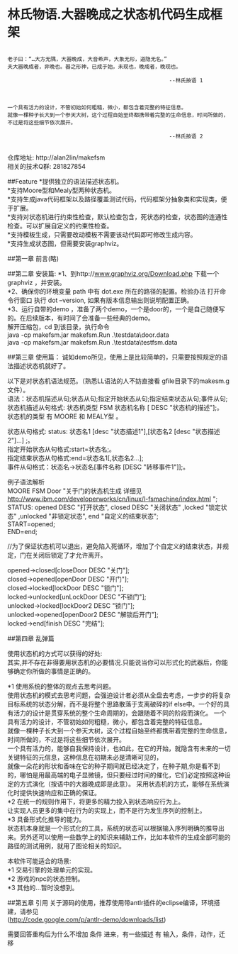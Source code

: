 # 林氏物语.大器晚成之状态机代码生成框架

<pre>
<code>
老子曰：“…大方无隅，大器晚成，大音希声，大象无形，道隐无名。”
夫大器晚成者，非晚也。器之形神，已成于始，未现也，晚成者，晚现也。

                                                   --林氏按语 1
</code>
</pre>
<pre>
<code>
一个具有活力的设计，不管初始如何粗糙，微小，都包含着完整的特征信息。
就像一棵种子长大到一个参天大树，这个过程自始至终都携带着完整的生命信息，时间所做的，不过是将这些细节依次展开。    

                                                   --林氏按语 2
</code>
</pre>

仓库地址:  http://alan2lin/makefsm  
相关的技术Q群: 281827854

##Feature
*提供独立的语法描述状态机。<br/>
*支持Moore型和Mealy型两种状态机。<br/>
*支持生成java代码框架以及路径覆盖测试代码，代码框架分抽象类和实现类，便于扩展。<br/>
*支持对状态机进行约束性检查，默认检查包含，死状态的检查，状态图的连通性检查。可以扩展自定义的约束性检查。<br/>
*支持模板生成，只需要改动模板不需要该动代码即可修改生成内容。<br/>
*支持生成状态图，但需要安装graphviz。<br/>


##第一章  前言(略)

##第二章 	安装篇:
*1、到http://www.graphviz.org/Download.php    下载一个graphviz ，并安装。<br/>
*2、确保你的环境变量 path 中有 dot.exe 所在的路径的配置。检验办法 打开命令行窗口 执行 dot –version, 如果有版本信息输出则说明配置正确。<br/>
*3、运行自带的demo ，准备了两个demo，一个是door的，一个是自己随便写的。在后续版本，有时间了会准备一些经典的demo。<br/>
解开压缩包，cd 到该目录，执行命令 <br/>
java -cp makefsm.jar makefsm.Run .\testdata\door.data <br/>
java -cp makefsm.jar makefsm.Run .\testdata\testfsm.data <br/>


##第三章 	使用篇：
诚如demo所见，使用上是比较简单的，只需要按照规定的语法描述状态机就好了。<br/>

以下是对状态机语法规范。（熟悉LL语法的人不妨直接看 gfile目录下的makesm.g文件）。<br/>
语法：状态机描述从句;状态从句;指定开始状态从句;指定结束状态从句;事件从句;<br/>
状态机描述从句格式: 状态机类型  FSM  状态机名称 [ DESC  "状态机的描述"];。<br/>
状态机的类型 有 MOORE 和 MEALY型 。<br/>

状态从句格式: status: 状态名1 [desc "状态描述1"],[状态名2 [desc "状态描述2"]...] ;。<br/>
指定开始状态从句格式:start=状态名;。<br/>
指定结束状态从句格式:end=状态名1[,状态名2...];<br/>
事件从句格式：状态名->状态名\[事件名称 [DESC "转移事件1"]\];。<br/>

例子语法解析<br/>
MOORE FSM Door  "关于门的状态机生成 详细见 http://www.ibm.com/developerworks/cn/linux/l-fsmachine/index.html ";<br/>
STATUS: opened DESC "打开状态", closed DESC "关闭状态" ,locked "锁定状态" ,unlocked "非锁定状态", end "自定义的结束状态";<br/>
START=opened;<br/>
END=end;<br/>

//为了保证状态机可以退出，避免陷入死循环，增加了个自定义的结束状态，并规定，门在关闭后锁定了才允许离开。<br/>


opened->closed[closeDoor DESC "关门"];<br/>
closed->opened[openDoor DESC "开门"];<br/>
closed->locked[lockDoor DESC "锁门"];<br/>
locked->unlocked[unLockDoor DESC "不锁门"];<br/>
unlocked->locked[lockDoor2 DESC "锁门"];<br/>
unlocked->opened[openDoor2 DESC "解锁后开门"];<br/>
locked->end[finish DESC "完结"];<br/>


##第四章 	乱弹篇

使用状态机的方式可以获得的好处:<br/>
        其实,并不存在非得要用状态机的必要情况.只能说当你可以形式化的武器后，你能够确定你所做的事情是正确的。<br/>

*1	使用系统的整体的观点去思考问题。<br/>
使用状态机的模式去思考问题，会强迫设计者必须从全盘去考虑，一步步的将复杂目标系统的状态分解，而不是将整个思路散落于支离破碎的if else中。一个好的具有活力的设计是贯穿系统的整个生命周期的，会跟随着不同的阶段而演化。
一个具有活力的设计，不管初始如何粗糙，微小，都包含着完整的特征信息。<br/>
就像一棵种子长大到一个参天大树，这个过程自始至终都携带着完整的生命信息，时间所做的，不过是将这些细节依次展开。<br/>
一个具有活力的，能够自我保持设计，也如此，在它的开始，就隐含有未来的一切关键特征的元信息，这种信息在初期未必是清晰可见的，<br/>
就像一朵花的形状和香味在它的种子期间就已经决定了，在种子期,你是看不到的，哪怕是用最高端的电子显微镜，但只要经过时间的催化，它们必定按照这种设定的方式演化（按语中的大器晚成即是此意）。
采用状态机的方式，能够在系统演化时提供快速响应和正确的保证。<br/>
*2	在统一的规则作用下，将更多的精力投入到状态响应行为上。<br/>
让实现人员更多的集中在行为的实现上，而不是行为发生序列的控制上。<br/>
*3	具备形式化推导的能力。<br/>
      状态机本身就是一个形式化的工具，系统的状态可以根据输入序列明确的推导出来。另外还可以使用一些数学上的知识来辅助工作，比如本软件的生成全部可能的路径的测试用例，就用了图论相关的知识。<br/>

本软件可能适合的场景:<br/>
*1	交易引擎的处理单元的实现。<br/>
*2	游戏的npc的状态控制。<br/>
*3	其他的...暂时没想到。<br/>


##第五章 	引用
关于源码的使用，推荐使用带antlr插件的eclipse编译，环境搭建，请参见<br/>
(http://code.google.com/p/antlr-demo/downloads/list)


需要回答重构后为什么不增加 条件 进来，有一些描述 有 输入，条件，动作，迁移 
